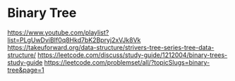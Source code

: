 # Binary Tree

https://www.youtube.com/playlist?list=PLgUwDviBIf0q8Hkd7bK2Bpryj2xVJk8Vk
https://takeuforward.org/data-structure/strivers-tree-series-tree-data-structure/
https://leetcode.com/discuss/study-guide/1212004/binary-trees-study-guide
https://leetcode.com/problemset/all/?topicSlugs=binary-tree&page=1
